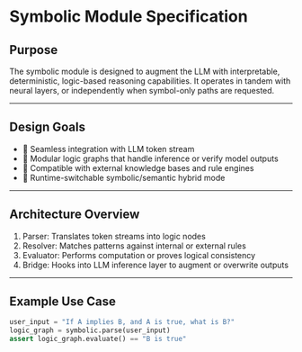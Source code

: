 # Symbolic Module Specification

## Purpose

The symbolic module is designed to augment the LLM with interpretable, deterministic, logic-based reasoning capabilities. It operates in tandem with neural layers, or independently when symbol-only paths are requested.

---

## Design Goals

- 🔗 Seamless integration with LLM token stream
- 🧠 Modular logic graphs that handle inference or verify model outputs
- 🧩 Compatible with external knowledge bases and rule engines
- 🔁 Runtime-switchable symbolic/semantic hybrid mode

---

## Architecture Overview

1. Parser: Translates token streams into logic nodes
2. Resolver: Matches patterns against internal or external rules
3. Evaluator: Performs computation or proves logical consistency
4. Bridge: Hooks into LLM inference layer to augment or overwrite outputs

---

## Example Use Case

```python
user_input = "If A implies B, and A is true, what is B?"
logic_graph = symbolic.parse(user_input)
assert logic_graph.evaluate() == "B is true"
